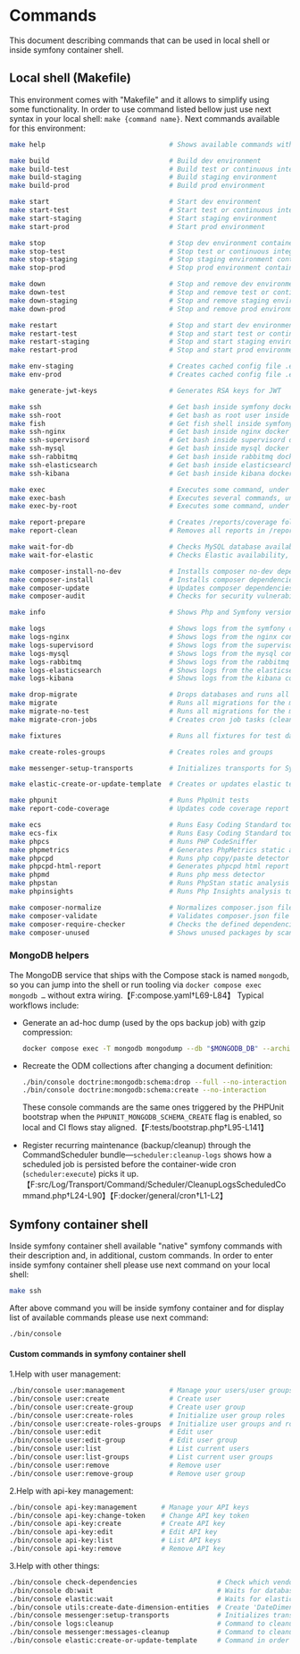 # Commands
This document describing commands that can be used in local shell or inside symfony container shell.

## Local shell (Makefile)
This environment comes with "Makefile" and it allows to simplify using some functionality.
In order to use command listed bellow just use next syntax in your local shell: `make {command name}`.
Next commands available for this environment:
```bash
make help                               # Shows available commands with description

make build                              # Build dev environment
make build-test                         # Build test or continuous integration environment
make build-staging                      # Build staging environment
make build-prod                         # Build prod environment

make start                              # Start dev environment
make start-test                         # Start test or continuous integration environment
make start-staging                      # Start staging environment
make start-prod                         # Start prod environment

make stop                               # Stop dev environment containers
make stop-test                          # Stop test or continuous integration environment containers
make stop-staging                       # Stop staging environment containers
make stop-prod                          # Stop prod environment containers

make down                               # Stop and remove dev environment containers, networks
make down-test                          # Stop and remove test or continuous integration environment containers, networks
make down-staging                       # Stop and remove staging environment containers, networks
make down-prod                          # Stop and remove prod environment containers, networks

make restart                            # Stop and start dev environment
make restart-test                       # Stop and start test or continuous integration environment
make restart-staging                    # Stop and start staging environment
make restart-prod                       # Stop and start prod environment

make env-staging                        # Creates cached config file .env.local.php (usually for staging environment)
make env-prod                           # Creates cached config file .env.local.php (usually for prod environment)

make generate-jwt-keys                  # Generates RSA keys for JWT

make ssh                                # Get bash inside symfony docker container
make ssh-root                           # Get bash as root user inside symfony docker container
make fish                               # Get fish shell inside symfony docker container (https://www.youtube.com/watch?v=C2a7jJTh3kU)
make ssh-nginx                          # Get bash inside nginx docker container
make ssh-supervisord                    # Get bash inside supervisord docker container (cron jobs running there, etc...)
make ssh-mysql                          # Get bash inside mysql docker container
make ssh-rabbitmq                       # Get bash inside rabbitmq docker container
make ssh-elasticsearch                  # Get bash inside elasticsearch docker container
make ssh-kibana                         # Get bash inside kibana docker container

make exec                               # Executes some command, under the www-data user, defined in cmd="..." variable inside symfony container shell
make exec-bash                          # Executes several commands, under the www-data user, defined in cmd="..." variable inside symfony container shell
make exec-by-root                       # Executes some command, under the root user, defined in cmd="..." variable inside symfony container shell

make report-prepare                     # Creates /reports/coverage folder, will be used for report after running tests
make report-clean                       # Removes all reports in /reports/ folder

make wait-for-db                        # Checks MySQL database availability, using for CI (f.e. /.circleci folder)
make wait-for-elastic                   # Checks Elastic availability, using for CI (f.e. /.circleci folder)

make composer-install-no-dev            # Installs composer no-dev dependencies
make composer-install                   # Installs composer dependencies
make composer-update                    # Updates composer dependencies
make composer-audit                     # Checks for security vulnerability advisories for installed packages

make info                               # Shows Php and Symfony version

make logs                               # Shows logs from the symfony container. Use ctrl+c in order to exit
make logs-nginx                         # Shows logs from the nginx container. Use ctrl+c in order to exit
make logs-supervisord                   # Shows logs from the supervisord container. Use ctrl+c in order to exit
make logs-mysql                         # Shows logs from the mysql container. Use ctrl+c in order to exit
make logs-rabbitmq                      # Shows logs from the rabbitmq container. Use ctrl+c in order to exit
make logs-elasticsearch                 # Shows logs from the elasticsearch container. Use ctrl+c in order to exit
make logs-kibana                        # Shows logs from the kibana container. Use ctrl+c in order to exit

make drop-migrate                       # Drops databases and runs all migrations for the main/test databases
make migrate                            # Runs all migrations for the main/test databases
make migrate-no-test                    # Runs all migrations for the main database
make migrate-cron-jobs                  # Creates cron job tasks (cleanup logs, failed old messenger messages)

make fixtures                           # Runs all fixtures for test database without --append option (tables will be dropped and recreated)

make create-roles-groups                # Creates roles and groups

make messenger-setup-transports         # Initializes transports for Symfony Messenger bundle

make elastic-create-or-update-template  # Creates or updates elastic templates

make phpunit                            # Runs PhpUnit tests
make report-code-coverage               # Updates code coverage report on https://coveralls.io (COVERALLS_REPO_TOKEN should be set on CI side)

make ecs                                # Runs Easy Coding Standard tool
make ecs-fix                            # Runs Easy Coding Standard tool to fix issues
make phpcs                              # Runs PHP CodeSniffer
make phpmetrics                         # Generates PhpMetrics static analysis report
make phpcpd                             # Runs php copy/paste detector
make phpcpd-html-report                 # Generates phpcpd html report
make phpmd                              # Runs php mess detector
make phpstan                            # Runs PhpStan static analysis tool
make phpinsights                        # Runs Php Insights analysis tool

make composer-normalize                 # Normalizes composer.json file content
make composer-validate                  # Validates composer.json file content
make composer-require-checker           # Checks the defined dependencies against your code
make composer-unused                    # Shows unused packages by scanning and comparing package namespaces against your code
```

### MongoDB helpers

The MongoDB service that ships with the Compose stack is named `mongodb`, so you can jump into the shell or run tooling via
`docker compose exec mongodb …` without extra wiring.【F:compose.yaml†L69-L84】 Typical workflows include:

* Generate an ad-hoc dump (used by the ops backup job) with gzip compression:

  ```bash
  docker compose exec -T mongodb mongodump --db "$MONGODB_DB" --archive=/backups/mongo-$(date +%F).gz --gzip
  ```

* Recreate the ODM collections after changing a document definition:

  ```bash
  ./bin/console doctrine:mongodb:schema:drop --full --no-interaction
  ./bin/console doctrine:mongodb:schema:create --no-interaction
  ```

  These console commands are the same ones triggered by the PHPUnit bootstrap when the `PHPUNIT_MONGODB_SCHEMA_CREATE` flag is
  enabled, so local and CI flows stay aligned.【F:tests/bootstrap.php†L95-L141】
* Register recurring maintenance (backup/cleanup) through the CommandScheduler bundle—`scheduler:cleanup-logs` shows how a
  scheduled job is persisted before the container-wide cron (`scheduler:execute`) picks it up.【F:src/Log/Transport/Command/Scheduler/CleanupLogsScheduledCommand.php†L24-L90】【F:docker/general/cron†L1-L2】

## Symfony container shell
Inside symfony container shell available "native" symfony commands with their description and, in additional, custom commands.
In order to enter inside symfony container shell please use next command on your local shell:
```bash
make ssh
```
After above command you will be inside symfony container and for display list of available commands please use next command:
```bash
./bin/console
```
#### Custom commands in symfony container shell
1.Help with user management:
```bash
./bin/console user:management           # Manage your users/user groups
./bin/console user:create               # Create user
./bin/console user:create-group         # Create user group
./bin/console user:create-roles         # Initialize user group roles
./bin/console user:create-roles-groups  # Initialize user groups and roles
./bin/console user:edit                 # Edit user
./bin/console user:edit-group           # Edit user group
./bin/console user:list                 # List current users
./bin/console user:list-groups          # List current user groups
./bin/console user:remove               # Remove user
./bin/console user:remove-group         # Remove user group
```
2.Help with api-key management:
```bash
./bin/console api-key:management      # Manage your API keys
./bin/console api-key:change-token    # Change API key token
./bin/console api-key:create          # Create API key
./bin/console api-key:edit            # Edit API key
./bin/console api-key:list            # List API keys
./bin/console api-key:remove          # Remove API key
```
3.Help with other things:
```bash
./bin/console check-dependencies                    # Check which vendor dependencies has updates
./bin/console db:wait                               # Waits for database availability (1 mins max)
./bin/console elastic:wait                          # Waits for elastic availability (2 mins max)
./bin/console utils:create-date-dimension-entities  # Create 'DateDimension' entities
./bin/console messenger:setup-transports            # Initializes transports for Symfony Messenger bundle
./bin/console logs:cleanup                          # Command to cleanup logs(log_login, log_request) in the database (runs by cron every day at 00-00)
./bin/console messenger:messages-cleanup            # Command to cleanup messenger_messages table (runs by cron every day at 00-00)
./bin/console elastic:create-or-update-template     # Command in order to create/update index template in Elastic
```
